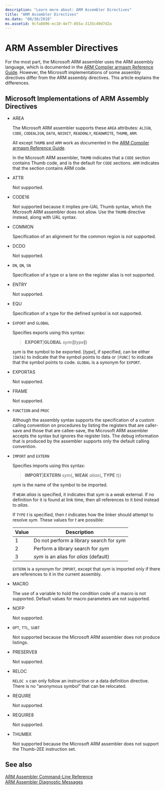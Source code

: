 ```yaml
---
description: "Learn more about: ARM Assembler Directives"
title: "ARM Assembler Directives"
ms.date: "08/30/2018"
ms.assetid: 9cfa8896-ec10-4e77-855a-3135c40d7d2a
---
```

# ARM Assembler Directives

For the most part, the Microsoft ARM assembler uses the ARM assembly language, which is documented in the [ARM Compiler armasm Reference Guide](http://infocenter.arm.com/help/topic/com.arm.doc.dui0802b/index.html). However, the Microsoft implementations of some assembly directives differ from the ARM assembly directives. This article explains the differences.

## Microsoft Implementations of ARM Assembly Directives

- AREA

   The Microsoft ARM assembler supports these `AREA` attributes: `ALIGN`, `CODE`, `CODEALIGN`, `DATA`, `NOINIT`, `READONLY`, `READWRITE`, `THUMB`, `ARM`.

   All except `THUMB` and `ARM` work as documented in the [ARM Compiler armasm Reference Guide](http://infocenter.arm.com/help/topic/com.arm.doc.dui0802b/index.html).

   In the Microsoft ARM assembler, `THUMB` indicates that a `CODE` section contains Thumb code, and is the default for `CODE` sections.  `ARM` indicates that the section contains ARM code.

- ATTR

   Not supported.

- CODE16

   Not supported because it implies pre-UAL Thumb syntax, which the Microsoft ARM assembler does not allow.  Use the `THUMB` directive instead, along with UAL syntax.

- COMMON

   Specification of an alignment for the common region is not supported.

- DCDO

   Not supported.

- `DN`, `QN`, `SN`

   Specification of a type or a lane on the register alias is not supported.

- ENTRY

   Not supported.

- EQU

   Specification of a type for the defined symbol is not supported.

- `EXPORT` and `GLOBAL`

   Specifies exports using this syntax:

   > **EXPORT**|**GLOBAL** <em>sym</em>{**[**<em>type</em>**]**}

   *sym* is the symbol to be exported.  [*type*], if specified, can be either `[DATA]` to indicate that the symbol points to data or `[FUNC]` to indicate that the symbol points to code. `GLOBAL` is a synonym for `EXPORT`.

- EXPORTAS

   Not supported.

- FRAME

   Not supported.

- `FUNCTION` and `PROC`

   Although the assembly syntax supports the specification of a custom calling convention on procedures by listing the registers that are caller-save and those that are callee-save, the Microsoft ARM assembler accepts the syntax but ignores the register lists.  The debug information that is produced by the assembler supports only the default calling convention.

- `IMPORT` and `EXTERN`

   Specifies imports using this syntax:

   > **IMPORT**|**EXTERN** *sym*{**, WEAK** *alias*{**, TYPE** *t*}}

   *sym* is the name of the symbol to be imported.

   If `WEAK` *alias* is specified, it indicates that *sym* is a weak external. If no definition for it is found at link time, then all references to it bind instead to *alias*.

   If `TYPE` *t* is specified, then *t* indicates how the linker should attempt to resolve *sym*.  These values for *t* are possible:

   |Value|Description|
   |-|-|
   |1|Do not perform a library search for *sym*|
   |2|Perform a library search for *sym*|
   |3|*sym* is an alias for *alias* (default)|

   `EXTERN` is a synonym for `IMPORT`, except that *sym* is imported only if there are references to it in the current assembly.

- MACRO

   The use of a variable to hold the condition code of a macro is not supported. Default values for macro parameters are not supported.

- NOFP

   Not supported.

- `OPT`, `TTL`, `SUBT`

   Not supported because the Microsoft ARM assembler does not produce listings.

- PRESERVE8

   Not supported.

- RELOC

   `RELOC n` can only follow an instruction or a data definition directive. There is no "anonymous symbol" that can be relocated.

- REQUIRE

   Not supported.

- REQUIRE8

   Not supported.

- THUMBX

   Not supported because the Microsoft ARM assembler does not support the Thumb-2EE instruction set.

## See also

[ARM Assembler Command-Line Reference](../../assembler/arm/arm-assembler-command-line-reference.md)<br/>
[ARM Assembler Diagnostic Messages](../../assembler/arm/arm-assembler-diagnostic-messages.md)<br/>
